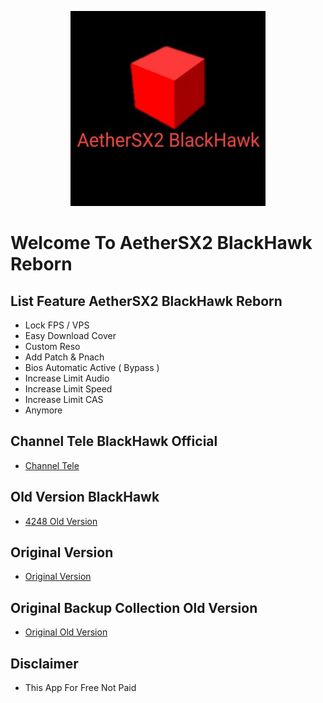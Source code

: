 <p align="center">
  <img width="312" height="312" src="/.github/assets/logo_light.png">
</p>

# Welcome To AetherSX2 BlackHawk Reborn

## List Feature AetherSX2 BlackHawk Reborn
* Lock FPS / VPS
* Easy Download Cover
* Custom Reso
* Add Patch & Pnach
* Bios Automatic Active ( Bypass )
* Increase Limit Audio
* Increase Limit Speed
* Increase Limit CAS
* Anymore

## Channel Tele BlackHawk Official
* [Channel Tele](https://t.me/AetherSX2BlackHawk)

## Old Version BlackHawk
* [4248 Old Version](https://pastelink.net/l0jfla2j)

## Original Version
* [Original Version](https://play.google.com/store/apps/details?id=xyz.aethersx2.android)

## Original Backup Collection Old Version
* [Original Old Version](https://www.mediafire.com/folder/fze13e0pn7vt8/Halaman+1)

## Disclaimer
* This App For Free Not Paid
